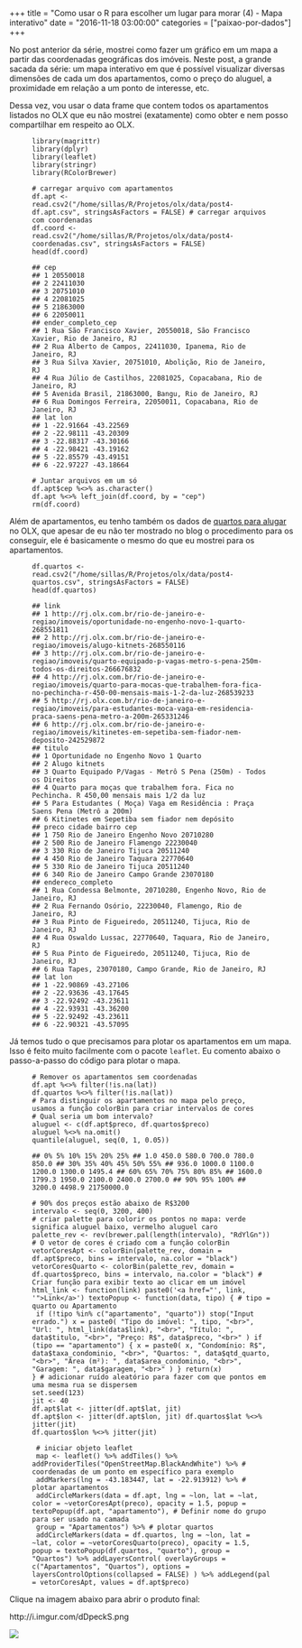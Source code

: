 +++
title = "Como usar o R para escolher um lugar para morar (4) - Mapa interativo"
date = "2016-11-18 03:00:00"
categories = ["paixao-por-dados"]
+++

<article class="blog-post"> <p>No post anterior da s&#xE9;rie, mostrei como fazer um gr&#xE1;fico em um mapa a partir das coordenadas geogr&#xE1;ficas dos im&#xF3;veis. Neste post, a grande sacada da s&#xE9;rie: um mapa interativo em que &#xE9; poss&#xED;vel visualizar diversas dimens&#xF5;es de cada um dos apartamentos, como o pre&#xE7;o do aluguel, a proximidade em rela&#xE7;&#xE3;o a um ponto de interesse, etc.</p> <p>Dessa vez, vou usar o data frame que contem todos os apartamentos listados no OLX que eu n&#xE3;o mostrei (exatamente) como obter e nem posso compartilhar em respeito ao OLX.</p> <figure class="highlight"><pre><code class="language-r"><span class="n">library</span><span class="p">(</span><span class="n">magrittr</span><span class="p">)</span><span class="w">
</span><span class="n">library</span><span class="p">(</span><span class="n">dplyr</span><span class="p">)</span><span class="w">
</span><span class="n">library</span><span class="p">(</span><span class="n">leaflet</span><span class="p">)</span><span class="w">
</span><span class="n">library</span><span class="p">(</span><span class="n">stringr</span><span class="p">)</span><span class="w">
</span><span class="n">library</span><span class="p">(</span><span class="n">RColorBrewer</span><span class="p">)</span></code></pre></figure> <figure class="highlight"><pre><code class="language-r"><span class="c1"># carregar arquivo com apartamentos
</span><span class="n">df.apt</span><span class="w"> </span><span class="o">&lt;-</span><span class="w"> </span><span class="n">read.csv2</span><span class="p">(</span><span class="s2">&quot;/home/sillas/R/Projetos/olx/data/post4-df.apt.csv&quot;</span><span class="p">,</span><span class="w"> </span><span class="n">stringsAsFactors</span><span class="w"> </span><span class="o">=</span><span class="w"> </span><span class="kc">FALSE</span><span class="p">)</span><span class="w"> </span><span class="c1"># carregar arquivos com coordenadas
</span><span class="n">df.coord</span><span class="w"> </span><span class="o">&lt;-</span><span class="w"> </span><span class="n">read.csv2</span><span class="p">(</span><span class="s2">&quot;/home/sillas/R/Projetos/olx/data/post4-coordenadas.csv&quot;</span><span class="p">,</span><span class="w"> </span><span class="n">stringsAsFactors</span><span class="w"> </span><span class="o">=</span><span class="w"> </span><span class="kc">FALSE</span><span class="p">)</span><span class="w">
</span><span class="n">head</span><span class="p">(</span><span class="n">df.coord</span><span class="p">)</span></code></pre></figure> <figure class="highlight"><pre><code class="language-text">## cep
## 1 20550018
## 2 22411030
## 3 20751010
## 4 22081025
## 5 21863000
## 6 22050011
## ender_completo_cep
## 1 Rua S&#xE3;o Francisco Xavier, 20550018, S&#xE3;o Francisco Xavier, Rio de Janeiro, RJ
## 2 Rua Alberto de Campos, 22411030, Ipanema, Rio de Janeiro, RJ
## 3 Rua Silva Xavier, 20751010, Aboli&#xE7;&#xE3;o, Rio de Janeiro, RJ
## 4 Rua J&#xFA;lio de Castilhos, 22081025, Copacabana, Rio de Janeiro, RJ
## 5 Avenida Brasil, 21863000, Bangu, Rio de Janeiro, RJ
## 6 Rua Domingos Ferreira, 22050011, Copacabana, Rio de Janeiro, RJ
## lat lon
## 1 -22.91664 -43.22569
## 2 -22.98111 -43.20309
## 3 -22.88317 -43.30166
## 4 -22.98421 -43.19162
## 5 -22.85579 -43.49151
## 6 -22.97227 -43.18664</code></pre></figure> <figure class="highlight"><pre><code class="language-r"><span class="c1"># Juntar arquivos em um s&#xF3;
</span><span class="n">df.apt</span><span class="o">$</span><span class="n">cep</span><span class="w"> </span><span class="o">%&lt;&gt;%</span><span class="w"> </span><span class="nf">as.character</span><span class="p">()</span><span class="w">
</span><span class="n">df.apt</span><span class="w"> </span><span class="o">%&lt;&gt;%</span><span class="w"> </span><span class="n">left_join</span><span class="p">(</span><span class="n">df.coord</span><span class="p">,</span><span class="w"> </span><span class="n">by</span><span class="w"> </span><span class="o">=</span><span class="w"> </span><span class="s2">&quot;cep&quot;</span><span class="p">)</span><span class="w">
</span><span class="n">rm</span><span class="p">(</span><span class="n">df.coord</span><span class="p">)</span></code></pre></figure> <p>Al&#xE9;m de apartamentos, eu tenho tamb&#xE9;m os dados de <a href="http://rj.olx.com.br/rio-de-janeiro-e-regiao/imoveis/aluguel/aluguel-de-quartos">quartos para alugar</a> no OLX, que apesar de eu n&#xE3;o ter mostrado no blog o procedimento para os conseguir, ele &#xE9; basicamente o mesmo do que eu mostrei para os apartamentos.</p> <figure class="highlight"><pre><code class="language-r"><span class="n">df.quartos</span><span class="w"> </span><span class="o">&lt;-</span><span class="w"> </span><span class="n">read.csv2</span><span class="p">(</span><span class="s2">&quot;/home/sillas/R/Projetos/olx/data/post4-quartos.csv&quot;</span><span class="p">,</span><span class="w"> </span><span class="n">stringsAsFactors</span><span class="w"> </span><span class="o">=</span><span class="w"> </span><span class="kc">FALSE</span><span class="p">)</span><span class="w">
</span><span class="n">head</span><span class="p">(</span><span class="n">df.quartos</span><span class="p">)</span></code></pre></figure> <figure class="highlight"><pre><code class="language-text">## link
## 1 http://rj.olx.com.br/rio-de-janeiro-e-regiao/imoveis/oportunidade-no-engenho-novo-1-quarto-268551811
## 2 http://rj.olx.com.br/rio-de-janeiro-e-regiao/imoveis/alugo-kitnets-268550116
## 3 http://rj.olx.com.br/rio-de-janeiro-e-regiao/imoveis/quarto-equipado-p-vagas-metro-s-pena-250m-todos-os-direitos-266676832
## 4 http://rj.olx.com.br/rio-de-janeiro-e-regiao/imoveis/quarto-para-mocas-que-trabalhem-fora-fica-no-pechincha-r-450-00-mensais-mais-1-2-da-luz-268539233
## 5 http://rj.olx.com.br/rio-de-janeiro-e-regiao/imoveis/para-estudantes-moca-vaga-em-residencia-praca-saens-pena-metro-a-200m-265331246
## 6 http://rj.olx.com.br/rio-de-janeiro-e-regiao/imoveis/kitinetes-em-sepetiba-sem-fiador-nem-deposito-242529872
## titulo
## 1 Oportunidade no Engenho Novo 1 Quarto
## 2 Alugo kitnets
## 3 Quarto Equipado P/Vagas - Metr&#xF4; S Pena (250m) - Todos os Direitos
## 4 Quarto para mo&#xE7;as que trabalhem fora. Fica no Pechincha. R 450,00 mensais mais 1/2 da luz
## 5 Para Estudantes ( Mo&#xE7;a) Vaga em Resid&#xEA;ncia : Pra&#xE7;a Saens Pena (Metr&#xF4; a 200m)
## 6 Kitinetes em Sepetiba sem fiador nem dep&#xF3;sito
## preco cidade bairro cep
## 1 750 Rio de Janeiro Engenho Novo 20710280
## 2 500 Rio de Janeiro Flamengo 22230040
## 3 330 Rio de Janeiro Tijuca 20511240
## 4 450 Rio de Janeiro Taquara 22770640
## 5 330 Rio de Janeiro Tijuca 20511240
## 6 340 Rio de Janeiro Campo Grande 23070180
## endereco_completo
## 1 Rua Condessa Belmonte, 20710280, Engenho Novo, Rio de Janeiro, RJ
## 2 Rua Fernando Os&#xF3;rio, 22230040, Flamengo, Rio de Janeiro, RJ
## 3 Rua Pinto de Figueiredo, 20511240, Tijuca, Rio de Janeiro, RJ
## 4 Rua Oswaldo Lussac, 22770640, Taquara, Rio de Janeiro, RJ
## 5 Rua Pinto de Figueiredo, 20511240, Tijuca, Rio de Janeiro, RJ
## 6 Rua Tapes, 23070180, Campo Grande, Rio de Janeiro, RJ
## lat lon
## 1 -22.90869 -43.27106
## 2 -22.93636 -43.17645
## 3 -22.92492 -43.23611
## 4 -22.93931 -43.36200
## 5 -22.92492 -43.23611
## 6 -22.90321 -43.57095</code></pre></figure> <p>J&#xE1; temos tudo o que precisamos para plotar os apartamentos em um mapa. Isso &#xE9; feito muito facilmente com o pacote <code class="highlighter-rouge">leaflet</code>. Eu comento abaixo o passo-a-passo do c&#xF3;digo para plotar o mapa.</p> <figure class="highlight"><pre><code class="language-r"><span class="c1"># Remover os apartamentos sem coordenadas
</span><span class="n">df.apt</span><span class="w"> </span><span class="o">%&lt;&gt;%</span><span class="w"> </span><span class="n">filter</span><span class="p">(</span><span class="o">!</span><span class="nf">is.na</span><span class="p">(</span><span class="n">lat</span><span class="p">))</span><span class="w">
</span><span class="n">df.quartos</span><span class="w"> </span><span class="o">%&lt;&gt;%</span><span class="w"> </span><span class="n">filter</span><span class="p">(</span><span class="o">!</span><span class="nf">is.na</span><span class="p">(</span><span class="n">lat</span><span class="p">))</span><span class="w">
</span><span class="c1"># Para distinguir os apartamentos no mapa pelo pre&#xE7;o, usamos a fun&#xE7;&#xE3;o colorBin para criar intervalos de cores
# Qual seria um bom intervalo?
</span><span class="n">aluguel</span><span class="w"> </span><span class="o">&lt;-</span><span class="w"> </span><span class="nf">c</span><span class="p">(</span><span class="n">df.apt</span><span class="o">$</span><span class="n">preco</span><span class="p">,</span><span class="w"> </span><span class="n">df.quartos</span><span class="o">$</span><span class="n">preco</span><span class="p">)</span><span class="w">
</span><span class="n">aluguel</span><span class="w"> </span><span class="o">%&lt;&gt;%</span><span class="w"> </span><span class="n">na.omit</span><span class="p">()</span><span class="w">
</span><span class="n">quantile</span><span class="p">(</span><span class="n">aluguel</span><span class="p">,</span><span class="w"> </span><span class="n">seq</span><span class="p">(</span><span class="m">0</span><span class="p">,</span><span class="w"> </span><span class="m">1</span><span class="p">,</span><span class="w"> </span><span class="m">0.05</span><span class="p">))</span></code></pre></figure> <figure class="highlight"><pre><code class="language-text">## 0% 5% 10% 15% 20% 25% ## 1.0 450.0 580.0 700.0 780.0 850.0 ## 30% 35% 40% 45% 50% 55% ## 936.0 1000.0 1100.0 1200.0 1300.0 1495.4 ## 60% 65% 70% 75% 80% 85% ## 1600.0 1799.3 1950.0 2100.0 2400.0 2700.0 ## 90% 95% 100% ## 3200.0 4498.9 21750000.0</code></pre></figure> <figure class="highlight"><pre><code class="language-r"><span class="c1"># 90% dos pre&#xE7;os est&#xE3;o abaixo de R$3200
</span><span class="n">intervalo</span><span class="w"> </span><span class="o">&lt;-</span><span class="w"> </span><span class="n">seq</span><span class="p">(</span><span class="m">0</span><span class="p">,</span><span class="w"> </span><span class="m">3200</span><span class="p">,</span><span class="w"> </span><span class="m">400</span><span class="p">)</span><span class="w">
</span><span class="c1"># criar palette para colorir os pontos no mapa: verde significa aluguel baixo, vermelho aluguel caro
</span><span class="n">palette_rev</span><span class="w"> </span><span class="o">&lt;-</span><span class="w"> </span><span class="n">rev</span><span class="p">(</span><span class="n">brewer.pal</span><span class="p">(</span><span class="nf">length</span><span class="p">(</span><span class="n">intervalo</span><span class="p">),</span><span class="w"> </span><span class="s2">&quot;RdYlGn&quot;</span><span class="p">))</span><span class="w"> </span><span class="c1"># O vetor de cores &#xE9; criado com a fun&#xE7;&#xE3;o colorBin
</span><span class="n">vetorCoresApt</span><span class="w"> </span><span class="o">&lt;-</span><span class="w"> </span><span class="n">colorBin</span><span class="p">(</span><span class="n">palette_rev</span><span class="p">,</span><span class="w"> </span><span class="n">domain</span><span class="w"> </span><span class="o">=</span><span class="w"> </span><span class="n">df.apt</span><span class="o">$</span><span class="n">preco</span><span class="p">,</span><span class="w"> </span><span class="n">bins</span><span class="w"> </span><span class="o">=</span><span class="w"> </span><span class="n">intervalo</span><span class="p">,</span><span class="w"> </span><span class="n">na.color</span><span class="w"> </span><span class="o">=</span><span class="w"> </span><span class="s2">&quot;black&quot;</span><span class="p">)</span><span class="w">
</span><span class="n">vetorCoresQuarto</span><span class="w"> </span><span class="o">&lt;-</span><span class="w"> </span><span class="n">colorBin</span><span class="p">(</span><span class="n">palette_rev</span><span class="p">,</span><span class="w"> </span><span class="n">domain</span><span class="w"> </span><span class="o">=</span><span class="w"> </span><span class="n">df.quartos</span><span class="o">$</span><span class="n">preco</span><span class="p">,</span><span class="w"> </span><span class="n">bins</span><span class="w"> </span><span class="o">=</span><span class="w"> </span><span class="n">intervalo</span><span class="p">,</span><span class="w"> </span><span class="n">na.color</span><span class="w"> </span><span class="o">=</span><span class="w"> </span><span class="s2">&quot;black&quot;</span><span class="p">)</span><span class="w"> </span><span class="c1"># Criar fun&#xE7;&#xE3;o para exibir texto ao clicar em um im&#xF3;vel
</span><span class="n">html_link</span><span class="w"> </span><span class="o">&lt;-</span><span class="w"> </span><span class="k">function</span><span class="p">(</span><span class="n">link</span><span class="p">)</span><span class="w"> </span><span class="n">paste0</span><span class="p">(</span><span class="s1">&apos;&lt;a href=&quot;&apos;</span><span class="p">,</span><span class="w"> </span><span class="n">link</span><span class="p">,</span><span class="w"> </span><span class="s1">&apos;&quot;&gt;Link&lt;/a&gt;&apos;</span><span class="p">)</span><span class="w"> </span><span class="n">textoPopup</span><span class="w"> </span><span class="o">&lt;-</span><span class="w"> </span><span class="k">function</span><span class="p">(</span><span class="n">data</span><span class="p">,</span><span class="w"> </span><span class="n">tipo</span><span class="p">)</span><span class="w"> </span><span class="p">{</span><span class="w"> </span><span class="c1"># tipo = quarto ou Apartamento
</span><span class="w"> </span><span class="k">if</span><span class="w"> </span><span class="p">(</span><span class="o">!</span><span class="n">tipo</span><span class="w"> </span><span class="o">%in%</span><span class="w"> </span><span class="nf">c</span><span class="p">(</span><span class="s2">&quot;apartamento&quot;</span><span class="p">,</span><span class="w"> </span><span class="s2">&quot;quarto&quot;</span><span class="p">))</span><span class="w"> </span><span class="n">stop</span><span class="p">(</span><span class="s2">&quot;Input errado.&quot;</span><span class="p">)</span><span class="w"> </span><span class="n">x</span><span class="w"> </span><span class="o">=</span><span class="w"> </span><span class="n">paste0</span><span class="p">(</span><span class="w"> </span><span class="s2">&quot;Tipo do im&#xF3;vel: &quot;</span><span class="p">,</span><span class="w"> </span><span class="n">tipo</span><span class="p">,</span><span class="w"> </span><span class="s2">&quot;&lt;br&gt;&quot;</span><span class="p">,</span><span class="w"> </span><span class="s2">&quot;Url: &quot;</span><span class="p">,</span><span class="w"> </span><span class="n">html_link</span><span class="p">(</span><span class="n">data</span><span class="o">$</span><span class="n">link</span><span class="p">),</span><span class="w"> </span><span class="s2">&quot;&lt;br&gt;&quot;</span><span class="p">,</span><span class="w"> </span><span class="s2">&quot;T&#xED;tulo: &quot;</span><span class="p">,</span><span class="w"> </span><span class="n">data</span><span class="o">$</span><span class="n">titulo</span><span class="p">,</span><span class="w"> </span><span class="s2">&quot;&lt;br&gt;&quot;</span><span class="p">,</span><span class="w"> </span><span class="s2">&quot;Pre&#xE7;o: R$&quot;</span><span class="p">,</span><span class="w"> </span><span class="n">data</span><span class="o">$</span><span class="n">preco</span><span class="p">,</span><span class="w"> </span><span class="s2">&quot;&lt;br&gt;&quot;</span><span class="w"> </span><span class="p">)</span><span class="w"> </span><span class="k">if</span><span class="w"> </span><span class="p">(</span><span class="n">tipo</span><span class="w"> </span><span class="o">==</span><span class="w"> </span><span class="s2">&quot;apartamento&quot;</span><span class="p">)</span><span class="w"> </span><span class="p">{</span><span class="w"> </span><span class="n">x</span><span class="w"> </span><span class="o">=</span><span class="w"> </span><span class="n">paste0</span><span class="p">(</span><span class="w"> </span><span class="n">x</span><span class="p">,</span><span class="w"> </span><span class="s2">&quot;Condom&#xED;nio: R$&quot;</span><span class="p">,</span><span class="w"> </span><span class="n">data</span><span class="o">$</span><span class="n">taxa_condominio</span><span class="p">,</span><span class="w"> </span><span class="s2">&quot;&lt;br&gt;&quot;</span><span class="p">,</span><span class="w"> </span><span class="s2">&quot;Quartos: &quot;</span><span class="p">,</span><span class="w"> </span><span class="n">data</span><span class="o">$</span><span class="n">qtd_quarto</span><span class="p">,</span><span class="w"> </span><span class="s2">&quot;&lt;br&gt;&quot;</span><span class="p">,</span><span class="w"> </span><span class="s2">&quot;&#xC1;rea (m&#xB2;): &quot;</span><span class="p">,</span><span class="w"> </span><span class="n">data</span><span class="o">$</span><span class="n">area_condominio</span><span class="p">,</span><span class="w"> </span><span class="s2">&quot;&lt;br&gt;&quot;</span><span class="p">,</span><span class="w"> </span><span class="s2">&quot;Garagem: &quot;</span><span class="p">,</span><span class="w"> </span><span class="n">data</span><span class="o">$</span><span class="n">garagem</span><span class="p">,</span><span class="w"> </span><span class="s2">&quot;&lt;br&gt;&quot;</span><span class="w"> </span><span class="p">)</span><span class="w"> </span><span class="p">}</span><span class="w"> </span><span class="nf">return</span><span class="p">(</span><span class="n">x</span><span class="p">)</span><span class="w">
</span><span class="p">}</span><span class="w"> </span><span class="c1"># adicionar ru&#xED;do aleat&#xF3;rio para fazer com que pontos em uma mesma rua se dispersem
</span><span class="n">set.seed</span><span class="p">(</span><span class="m">123</span><span class="p">)</span><span class="w">
</span><span class="n">jit</span><span class="w"> </span><span class="o">&lt;-</span><span class="w"> </span><span class="m">40</span><span class="w">
</span><span class="n">df.apt</span><span class="o">$</span><span class="n">lat</span><span class="w"> </span><span class="o">&lt;-</span><span class="w"> </span><span class="n">jitter</span><span class="p">(</span><span class="n">df.apt</span><span class="o">$</span><span class="n">lat</span><span class="p">,</span><span class="w"> </span><span class="n">jit</span><span class="p">)</span><span class="w">
</span><span class="n">df.apt</span><span class="o">$</span><span class="n">lon</span><span class="w"> </span><span class="o">&lt;-</span><span class="w"> </span><span class="n">jitter</span><span class="p">(</span><span class="n">df.apt</span><span class="o">$</span><span class="n">lon</span><span class="p">,</span><span class="w"> </span><span class="n">jit</span><span class="p">)</span><span class="w"> </span><span class="n">df.quartos</span><span class="o">$</span><span class="n">lat</span><span class="w"> </span><span class="o">%&lt;&gt;%</span><span class="w"> </span><span class="n">jitter</span><span class="p">(</span><span class="n">jit</span><span class="p">)</span><span class="w">
</span><span class="n">df.quartos</span><span class="o">$</span><span class="n">lon</span><span class="w"> </span><span class="o">%&lt;&gt;%</span><span class="w"> </span><span class="n">jitter</span><span class="p">(</span><span class="n">jit</span><span class="p">)</span></code></pre></figure> <figure class="highlight"><pre><code class="language-r"><span class="w"> </span><span class="c1"># iniciar objeto leaflet
</span><span class="w"> </span><span class="n">map</span><span class="w"> </span><span class="o">&lt;-</span><span class="w"> </span><span class="n">leaflet</span><span class="p">()</span><span class="w"> </span><span class="o">%&gt;%</span><span class="w"> </span><span class="n">addTiles</span><span class="p">()</span><span class="w"> </span><span class="o">%&gt;%</span><span class="w"> </span><span class="n">addProviderTiles</span><span class="p">(</span><span class="s2">&quot;OpenStreetMap.BlackAndWhite&quot;</span><span class="p">)</span><span class="w"> </span><span class="o">%&gt;%</span><span class="w"> </span><span class="c1"># coordenadas de um ponto em espec&#xED;fico para exemplo
</span><span class="w"> </span><span class="n">addMarkers</span><span class="p">(</span><span class="n">lng</span><span class="w"> </span><span class="o">=</span><span class="w"> </span><span class="m">-43.183447</span><span class="p">,</span><span class="w"> </span><span class="n">lat</span><span class="w"> </span><span class="o">=</span><span class="w"> </span><span class="m">-22.913912</span><span class="p">)</span><span class="w"> </span><span class="o">%&gt;%</span><span class="w"> </span><span class="c1"># plotar apartamentos
</span><span class="w"> </span><span class="n">addCircleMarkers</span><span class="p">(</span><span class="n">data</span><span class="w"> </span><span class="o">=</span><span class="w"> </span><span class="n">df.apt</span><span class="p">,</span><span class="w"> </span><span class="n">lng</span><span class="w"> </span><span class="o">=</span><span class="w"> </span><span class="o">~</span><span class="n">lon</span><span class="p">,</span><span class="w"> </span><span class="n">lat</span><span class="w"> </span><span class="o">=</span><span class="w"> </span><span class="o">~</span><span class="n">lat</span><span class="p">,</span><span class="w"> </span><span class="n">color</span><span class="w"> </span><span class="o">=</span><span class="w"> </span><span class="o">~</span><span class="n">vetorCoresApt</span><span class="p">(</span><span class="n">preco</span><span class="p">),</span><span class="w"> </span><span class="n">opacity</span><span class="w"> </span><span class="o">=</span><span class="w"> </span><span class="m">1.5</span><span class="p">,</span><span class="w"> </span><span class="n">popup</span><span class="w"> </span><span class="o">=</span><span class="w"> </span><span class="n">textoPopup</span><span class="p">(</span><span class="n">df.apt</span><span class="p">,</span><span class="w"> </span><span class="s2">&quot;apartamento&quot;</span><span class="p">),</span><span class="w"> </span><span class="c1"># Definir nome do grupo para ser usado na camada
</span><span class="w"> </span><span class="n">group</span><span class="w"> </span><span class="o">=</span><span class="w"> </span><span class="s2">&quot;Apartamentos&quot;</span><span class="p">)</span><span class="w"> </span><span class="o">%&gt;%</span><span class="w"> </span><span class="c1"># plotar quartos
</span><span class="w"> </span><span class="n">addCircleMarkers</span><span class="p">(</span><span class="n">data</span><span class="w"> </span><span class="o">=</span><span class="w"> </span><span class="n">df.quartos</span><span class="p">,</span><span class="w"> </span><span class="n">lng</span><span class="w"> </span><span class="o">=</span><span class="w"> </span><span class="o">~</span><span class="n">lon</span><span class="p">,</span><span class="w"> </span><span class="n">lat</span><span class="w"> </span><span class="o">=</span><span class="w"> </span><span class="o">~</span><span class="n">lat</span><span class="p">,</span><span class="w"> </span><span class="n">color</span><span class="w"> </span><span class="o">=</span><span class="w"> </span><span class="o">~</span><span class="n">vetorCoresQuarto</span><span class="p">(</span><span class="n">preco</span><span class="p">),</span><span class="w"> </span><span class="n">opacity</span><span class="w"> </span><span class="o">=</span><span class="w"> </span><span class="m">1.5</span><span class="p">,</span><span class="w"> </span><span class="n">popup</span><span class="w"> </span><span class="o">=</span><span class="w"> </span><span class="n">textoPopup</span><span class="p">(</span><span class="n">df.quartos</span><span class="p">,</span><span class="w"> </span><span class="s2">&quot;quarto&quot;</span><span class="p">),</span><span class="w"> </span><span class="n">group</span><span class="w"> </span><span class="o">=</span><span class="w"> </span><span class="s2">&quot;Quartos&quot;</span><span class="p">)</span><span class="w"> </span><span class="o">%&gt;%</span><span class="w"> </span><span class="n">addLayersControl</span><span class="p">(</span><span class="w"> </span><span class="n">overlayGroups</span><span class="w"> </span><span class="o">=</span><span class="w"> </span><span class="nf">c</span><span class="p">(</span><span class="s2">&quot;Apartamentos&quot;</span><span class="p">,</span><span class="w"> </span><span class="s2">&quot;Quartos&quot;</span><span class="p">),</span><span class="w"> </span><span class="n">options</span><span class="w"> </span><span class="o">=</span><span class="w"> </span><span class="n">layersControlOptions</span><span class="p">(</span><span class="n">collapsed</span><span class="w"> </span><span class="o">=</span><span class="w"> </span><span class="kc">FALSE</span><span class="p">)</span><span class="w"> </span><span class="p">)</span><span class="w"> </span><span class="o">%&gt;%</span><span class="w"> </span><span class="n">addLegend</span><span class="p">(</span><span class="n">pal</span><span class="w"> </span><span class="o">=</span><span class="w"> </span><span class="n">vetorCoresApt</span><span class="p">,</span><span class="w"> </span><span class="n">values</span><span class="w"> </span><span class="o">=</span><span class="w"> </span><span class="n">df.apt</span><span class="o">$</span><span class="n">preco</span><span class="p">)</span></code></pre></figure> <p>Clique na imagem abaixo para abrir o produto final:</p> <p>http://i.imgur.com/dDpeckS.png</p> <p><a href="https://sillasgonzaga.shinyapps.io/aptsnorio/"><img src="http://i.imgur.com/dDpeckS.png"></a></p> </article>
